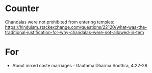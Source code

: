 # Counter
Chandalas were not prohibited from entering temples: https://hinduism.stackexchange.com/questions/22120/what-was-the-traditional-justification-for-why-chandalas-were-not-allowed-in-tem

# For
- About mixed caste marriages - Gautama Dharma Soothra, 4:22-28